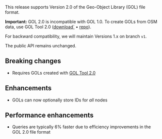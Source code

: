 This release supports Version 2.0 of the Geo-Object Library (GOL) file format.

**Important:** GOL 2.0 is incompatible with GOL 1.0. To create GOLs from OSM data, use GOL Tool 2.0 ([download`](https://www.geodesk.com/download) • [repo](https://github.com/clarisma/geodesk-gol)).

For backward compatibility, we will maintain Versions 1.x on branch `v1`.

The public API remains unchanged.

## Breaking changes

- Requires GOLs created with [GOL Tool 2.0](https://github.com/clarisma/geodesk-gol)

## Enhancements

- GOLs can now optionally store IDs for *all* nodes

## Performance enhancements

- Queries are typically 6% faster due to efficiency improvements in the GOL 2.0 file format